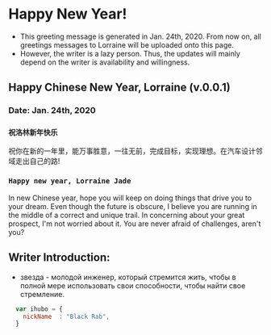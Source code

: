 # Happy New Year!
* This greeting message is generated in Jan. 24th, 2020. From now on, all greetings messages to Lorraine will be uploaded onto this page.
* However, the writer is a lazy person. Thus, the updates will mainly depend on the writer is availability and willingness.

## Happy Chinese New Year, Lorraine (v.0.0.1)
### Date: Jan. 24th, 2020
### `祝洛林新年快乐`
祝你在新的一年里，能万事胜意，一往无前，完成目标，实现理想。在汽车设计邻域走出自己的路!
### `Happy new year, Lorraine Jade`
In new Chinese year, hope you will keep on doing things that drive you to your dream. Even though the future is obscure, I believe you are running in the middle of a correct and unique trail. In concerning about your great prospect, I'm not worried about it. You are never afraid of challenges, aren't you?

## Writer Introduction:
* звезда - молодой инженер, который стремится жить, чтобы в полной мере использовать свои способности, чтобы найти свое стремление.
```javascript
  var ihubo = {
    nickName  : "Black Rab",
  }
```

